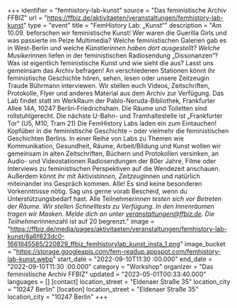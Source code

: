 +++
identifier = "femhistory-lab-kunst"
source = "Das feministische Archiv FFBIZ"
url = "https://ffbiz.de/aktivitaeten/veranstaltungen/femhistory-lab-kunst"
type = "event"
title = "FemHistory Lab: „Kunst“"
description = "Am 10.09. beforschen wir feministische Kunst!
Wer waren die Guerilla Girls und was passierte im Pelze Multimedia? Welche feministischen Galerien gab es in West-Berlin und welche Künstler*innen haben dort ausgestellt? Welche Musiker*innen liefen in der feministischen Radiosendung „Dissonanzen“? Was ist eigentlich feministische Kunst und wie sieht die aus?
Lasst uns gemeinsam das Archiv befragen! An verschiedenen Stationen könnt ihr feministische Geschichte hören, sehen, lesen oder unsere Zeitzeugin Traude Bührmann interviewen. Wir stellen euch Videos, Zeitschriften, Protokolle, Flyer und anderes Material aus dem Archiv zur Verfügung.
Das Lab findet statt im WerkRaum der Pablo-Neruda-Bibliothek, Frankfurter Allee 14A, 10247 Berlin-Friedrichshain. Die Räume und Toiletten sind rollstuhlgerecht. Die nächste U-Bahn- und Tramhaltestelle ist „Frankfurter Tor“ (U5, M10, Tram 21)
Die FemHistory Labs laden ein zum Eintauchen! Kopfüber in die feministische Geschichte – oder vielmehr die feministischen Geschichten Berlins. In einer Reihe von Labs zu Themen wie Kommunikation, Gesundheit, Räume, Arbeit/Bildung und Kunst wollen wir gemeinsam in alten Zeitschriften, Büchern und Protokollen versinken, an Audio- und Videostationen Radiosendungen der 80er Jahre, Filme oder Interviews zu feministischen Perspektiven auf die Wendezeit anschauen. Außerdem könnt ihr mit Aktivist*innen, Zeitzeug*innen und natürlich miteinander ins Gespräch kommen.
Alle! Es sind keine besonderen Vorkenntnisse nötig. Sag uns gerne vorab Bescheid, wenn du Unterstützungsbedarf hast.
Alle Teilnehmer*innen testen sich vor Betreten der Räume. Wir stellen Schnelltests zu Verfügung. In den Innenräumen tragen wir Masken.
Melde dich an unter veranstaltungen@ffbiz.de. Die Teilnehmer*innenzahl ist auf 20 begrenzt."
image = "https://ffbiz.de/media/pages/aktivitaeten/veranstaltungen/femhistory-lab-kunst/8a6f823dc0-1661845585/220829_ffbiz_femhistorylab_kunst_insta_1.png"
image_bucket = "https://storage.googleapis.com/fem-readup.appspot.com/femhistory-lab-kunst.webp"
start_date = "2022-09-10T11:30 :00.000"
end_date = "2022-09-10T11:30 :00.000"
category = "Workshop"
organizer = "Das feministische Archiv FFBIZ"
updated = "2023-05-01T00:33:40.000"
languages = []
[contact]
location_street = "Eldenaer Straße 35"
location_city = "10247 Berlin"
[location]
location_street = "Eldenaer Straße 35"
location_city = "10247 Berlin"
+++